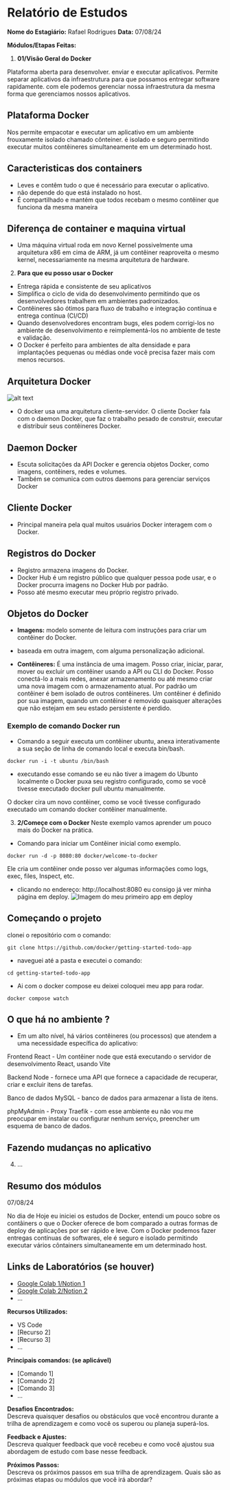 # Relatório de Estudos

**Nome do Estagiário:** Rafael Rodrigues
**Data:** 07/08/24

**Módulos/Etapas Feitas:** 

1. **01/Visão Geral do Docker**

Plataforma aberta para desenvolver. enviar e executar aplicativos.
Permite separar aplicativos da infraestrutura para que possamos entregar software rapidamente.
com ele podemos gerenciar nossa infraestrutura da mesma forma que gerenciamos nossos aplicativos.

## Plataforma Docker
Nos permite empacotar e executar um aplicativo em um ambiente frouxamente isolado chamado cônteiner.
é isolado e seguro permitindo executar muitos contêineres simultaneamente em um determinado host.

## Caracteristicas dos containers
- Leves e contêm tudo o que é necessário para executar o aplicativo.
- não depende do que está instalado no host.
- É compartilhado e mantém que todos recebam o mesmo contêiner que funciona da mesma maneira

## Diferença de container e maquina virtual 
- Uma máquina virtual roda em novo Kernel possivelmente uma arquitetura x86 em cima de ARM, já um contêiner reaproveita o mesmo kernel, necessariamente na mesma arquitetura de hardware.


2. **Para que eu posso usar o Docker**
- Entrega rápida e consistente de seu aplicativos
- Simplifica o ciclo de vida do desenvolvimento permitindo que os desenvolvedores trabalhem em ambientes padronizados.
- Contêineres são ótimos para fluxo de trabalho e integração contínua e entrega contínua (CI/CD)
- Quando desenvolvedores encontram bugs, eles podem corrigi-los no ambiente de desenvolvimento e reimplementá-los no ambiente de teste e validação. 
- O Docker é perfeito para ambientes de alta densidade e para implantações pequenas ou médias onde você precisa fazer mais com menos recursos.

## Arquitetura Docker
  ![alt text](../assets/docker-architecture.webp)

- O docker usa uma arquitetura cliente-servidor. O cliente Docker fala com o daemon Docker, que faz o trabalho pesado de construir, executar e distribuir seus contêineres Docker.

## Daemon Docker

- Escuta solicitações da API Docker e gerencia objetos Docker, como imagens, contêiners, redes e volumes.
- Também se comunica com outros daemons para gerenciar serviços Docker

## Cliente Docker
- Principal maneira pela qual muitos usuários Docker interagem com o Docker.

## Registros do Docker 
- Registro armazena imagens do Docker.
- Docker Hub é um registro público que qualquer pessoa pode usar, e o Docker procurra imagens no Docker Hub por padrão.
- Posso até mesmo executar meu próprio registro privado.

## Objetos do Docker 
 - **Imagens:** modelo somente de leitura com instruções para criar um contêiner do Docker.
 - baseada em outra imagem, com alguma personalização adicional. 

 - **Contêineres:** É uma instância de uma imagem.
 Posso criar, iniciar, parar, mover ou excluir um contêiner usando a API ou CLI do Docker. Posso conectá-lo a mais redes, anexar armazenamento ou até mesmo criar uma nova imagem com o armazenamento atual.
Por padrão um contêiner é bem isolado de outros contêineres.
Um contêiner é definido por sua imagem, quando um contêiner é removido quaisquer alterações que não estejam em seu estado persistente é perdido.

### Exemplo de comando Docker run
- Comando a seguir executa um contêiner ubuntu, anexa interativamente a sua seção de linha de comando local e executa bin/bash.

```
docker run -i -t ubuntu /bin/bash
```
- executando esse comando se eu não tiver a imagem do Ubunto localmente o Docker puxa seu registro configurado, como se você tivesse executado docker pull ubuntu manualmente. 

O docker cira um novo contêiner, como se você tivesse configurado executado um comando docker contêiner manualmente.


3. **2/Começe com o Docker** 
  Neste exemplo vamos aprender um pouco mais do Docker na prática.

  - Comando para iniciar um Contêiner inicial como exemplo.

  ```
  docker run -d -p 8080:80 docker/welcome-to-docker
  ```
  Ele cria um contêiner onde posso ver algumas informações como logs, exec, files, Inspect, etc.

  - clicando no endereço: http://localhost:8080 eu consigo já ver minha página em deploy.
  ![Imagem do meu primeiro app em deploy](../assets/first-docker.png)


## Começando o projeto
 clonei o repositório com o comando:
 ```
 git clone https://github.com/docker/getting-started-todo-app
 ```

 - naveguei até a pasta e executei o comando:
 ```
 cd getting-started-todo-app
 ```
 - Ai com o docker compose eu deixei coloquei meu app para rodar.
```
docker compose watch
```

## O que há no ambiente ?
- Em um alto nível, há vários contêineres (ou processos) que atendem a uma necessidade específica do aplicativo:

Frontend React - Um contêiner node que está executando o servidor de desenvolvimento React, usando Vite

Backend Node - fornece uma API que fornece a capacidade de recuperar, criar e excluir itens de tarefas.

Banco de dados MySQL - banco de dados para armazenar a lista de itens.

phpMyAdmin - Proxy Traefik - com esse ambiente eu não vou me preocupar em instalar ou configurar nenhum serviço, preencher um esquema de banco de dados.

## Fazendo mudanças no aplicativo





4. ...

## Resumo dos módulos 

07/08/24

No dia de Hoje eu iniciei os estudos de Docker, entendi um pouco sobre os contâiners o que o Docker oferece de bom comparado a outras formas de deploy de aplicações por ser rápido e leve.
Com o Docker podemos fazer entregas contínuas de softwares, ele é seguro e isolado permitindo executar vários côntainers simultaneamente em um determinado host.

## Links de Laboratórios (se houver)

- [Google Colab 1/Notion 1](URL_do_Lab_1)
- [Google Colab 2/Notion 2](URL_do_Lab_2)
- ...

**Recursos Utilizados:**  
- VS Code 
- [Recurso 2]
- [Recurso 3]
- ...

**Principais comandos: (se aplicável)**  
- [Comando 1]
- [Comando 2]
- [Comando 3]
- ...

**Desafios Encontrados:**  
Descreva quaisquer desafios ou obstáculos que você encontrou durante a trilha de aprendizagem e como você os superou ou planeja superá-los.

**Feedback e Ajustes:**  
Descreva qualquer feedback que você recebeu e como você ajustou sua abordagem de estudo com base nesse feedback.

**Próximos Passos:**  
Descreva os próximos passos em sua trilha de aprendizagem. Quais são as próximas etapas ou módulos que você irá abordar?
